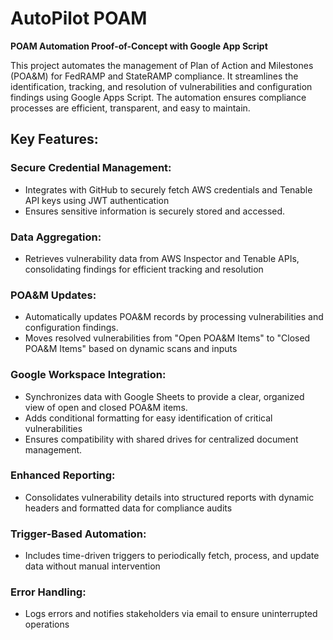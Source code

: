 # AutoPilot POAM

**POAM Automation Proof-of-Concept with Google App Script**

This project automates the management of Plan of Action and Milestones (POA&M) for FedRAMP and StateRAMP compliance. It streamlines the identification, tracking, and resolution of vulnerabilities and configuration findings using Google Apps Script. The automation ensures compliance processes are efficient, transparent, and easy to maintain.

## Key Features:

### Secure Credential Management:
- Integrates with GitHub to securely fetch AWS credentials and Tenable API keys using JWT authentication
- Ensures sensitive information is securely stored and accessed.

### Data Aggregation:
- Retrieves vulnerability data from AWS Inspector and Tenable APIs, consolidating findings for efficient tracking and resolution

### POA&M Updates:
- Automatically updates POA&M records by processing vulnerabilities and configuration findings.
- Moves resolved vulnerabilities from "Open POA&M Items" to "Closed POA&M Items" based on dynamic scans and inputs

### Google Workspace Integration:
- Synchronizes data with Google Sheets to provide a clear, organized view of open and closed POA&M items.
- Adds conditional formatting for easy identification of critical vulnerabilities
- Ensures compatibility with shared drives for centralized document management.

### Enhanced Reporting:
- Consolidates vulnerability details into structured reports with dynamic headers and formatted data for compliance audits

### Trigger-Based Automation:
- Includes time-driven triggers to periodically fetch, process, and update data without manual intervention

### Error Handling:
- Logs errors and notifies stakeholders via email to ensure uninterrupted operations


